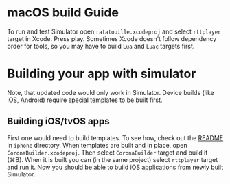 # macOS build Guide

To run and test Simulator open `ratatouille.xcodeproj` and select `rttplayer` target in Xcode. Press play.
Sometimes Xcode doesn't follow dependency order for tools, so you may have to build `Lua` and `Luac` targets first.

# Building your app with simulator

Note, that updated code would only work in Simulator. Device builds (like iOS, Android) require special templates to be built first.

## Building iOS/tvOS apps

First one would need to build templates. To see how, check out the [README](../iphone/README.md) in `iphone` directory.
When templates are built and in place, open `CoronaBuilder.xcodeproj`. Then select `CoronaBuilder` target and build it (⌘B). When it is built you can (in the same project) select `rttplayer` target and run it. Now you should be able to build iOS applications from newly built Simulator.
